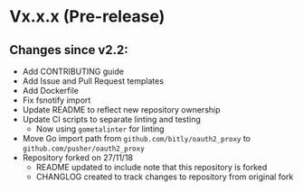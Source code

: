 # Vx.x.x (Pre-release)

## Changes since v2.2:

- Add CONTRIBUTING guide
- Add Issue and Pull Request templates
- Add Dockerfile
- Fix fsnotify import
- Update README to reflect new repository ownership
- Update CI scripts to separate linting and testing
  - Now using `gometalinter` for linting
- Move Go import path from `github.com/bitly/oauth2_proxy` to `github.com/pusher/oauth2_proxy`
- Repository forked on 27/11/18
  - README updated to include note that this repository is forked
  - CHANGLOG created to track changes to repository from original fork
